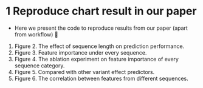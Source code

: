# 1 Reproduce chart result in our paper

- Here we present the code to reproduce results from our paper (apart from workflow) 🤗

1. Figure 2. The effect of sequence length on prediction performance.
2. Figure 3. Feature importance under every sequence.
3. Figure 4. The ablation experiment on feature importance of every sequence category.
4. Figure 5. Compared with other variant effect predictors.
5. Figure 6. The correlation between features from different sequences.